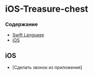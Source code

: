 # iOS-Treasure-chest

### Содержание

- [Swift Language](#courses)
- [iOS](#iOS)


## iOS

 - [Сделать звонок из приложения]
